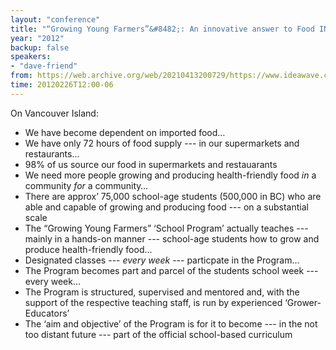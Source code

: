 ```yaml
---
layout: "conference"
title: "“Growing Young Farmers”&#8482;: An innovative answer to Food INsecurity!"
year: "2012"
backup: false
speakers:
- "dave-friend"
from: https://web.archive.org/web/20210413200729/https://www.ideawave.ca/2012-conference/growing-young-farmerstm-an-innovative-answer-to-food-insecurity
time: 20120226T12:00-06
---
```


On Vancouver Island:

* We have become dependent on imported food&#8230;
* We have only 72 hours of food supply --- in our supermarkets and restaurants&#8230;
* 98% of us source our food in supermarkets and restauarants
* We need more people growing and producing health-friendly food _in_ a community _for_ a community&#8230;
* There are approx’ 75,000 school-age students (500,000 in BC) who are able and capable of growing and producing food --- on a substantial scale
* The “Growing Young Farmers” ‘School Program’ actually teaches --- mainly in a hands-on manner --- school-age students how to grow and produce health-friendly food&#8230;
* Designated classes --- _every week_ --- particpate in the Program&#8230;
* The Program becomes part and parcel of the students school week --- every week&#8230;
* The Program is structured, supervised and mentored and, with the support of the respective teaching staff, is run by experienced ‘Grower-Educators’
* The ‘aim and objective’ of the Program is for it to become --- in the not too distant future --- part of the official school-based curriculum
